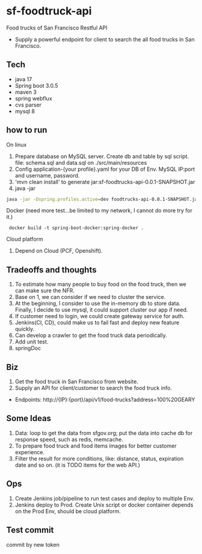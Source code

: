 # sf-foodtruck-api
Food trucks of San Francisco Restful API
- Supply a powerful endpoint for client to search the all food trucks in San Francisco.

## Tech
- java 17
- Spring boot 3.0.5
- maven 3
- spring webflux
- cvs parser
- mysql 8

## how to run
On linux
1. Prepare database on MySQL server. Create db and table by sql script. file: schema.sql and data.sql on ./src/main/resources
2. Config application-{your profile}.yaml for your DB of Env. MySQL IP:port and username, password.
3. 'mvn clean install' to generate jar:sf-foodtrucks-api-0.0.1-SNAPSHOT.jar
4. java -jar
```bash
java -jar -Dspring.profiles.active=dev foodtrucks-api-0.0.1-SNAPSHOT.jar 
```
Docker (need more test...be limited to my network, I cannot do more try for it.)
```shell
 docker build -t spring-boot-docker:spring-docker .
```
Cloud platform
1. Depend on Cloud (PCF, Openshift). 

## Tradeoffs and thoughts
1. To estimate how many people to buy food on the food truck, then we can make sure the NFR.
2. Base on 1, we can consider if we need to cluster the service.
3. At the beginning, I consider to use the in-memory db to store data. Finally, I decide to use mysql, it could support cluster our app if need.
4. If customer need to login, we could create gateway service for auth.
5. Jenkins(CI, CD), could make us to fail fast and deploy new feature quickly.
6. Can develop a crawler to get the food truck data periodically.
7. Add unit test.
8. springDoc

## Biz
1. Get the food truck in San Francisco from website.
2. Supply an API for client/customer to search the food truck info.

- Endpoints: http://{IP}:{port}/api/v1/food-trucks?address=100%20GEARY 

## Some Ideas 
1. Data: loop to get the data from sfgov.org; put the data into cache db for response speed, such as redis, memcache.
2. To prepare food truck and food items images for better customer experience.
3. Filter the result for more conditions, like: distance, status, expiration date and so on. (it is TODO items for the web API.)

## Ops 
1. Create Jenkins job/pipeline to run test cases and deploy to multiple Env.
2. Jenkins deploy to Prod. Create Unix script or docker container depends on the Prod Env, should be cloud platform.


## Test commit
commit by new token

